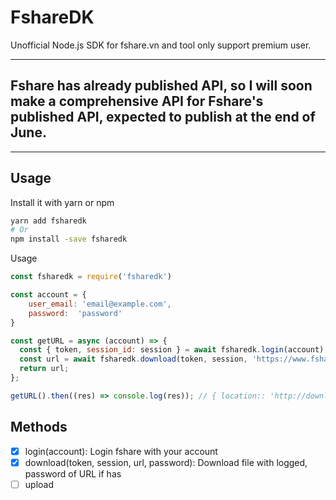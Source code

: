 # FshareDK

Unofficial Node.js SDK for fshare.vn and tool only support premium user. 

-------

## Fshare has already published API, so I will soon make a comprehensive API for Fshare's published API, expected to publish at the end of June.

-------

## Usage

Install it with yarn or npm

```bash
yarn add fsharedk
# Or
npm install -save fsharedk
```

Usage 

```javascript
const fsharedk = require('fsharedk')

const account = {
    user_email: 'email@example.com',
    password:  'password'
}

const getURL = async (account) => {
  const { token, session_id: session } = await fsharedk.login(account);
  const url = await fsharedk.download(token, session, 'https://www.fshare.vn/file/xxxx...');
  return url;
};

getURL().then((res) => console.log(res)); // { location:: 'http://download.fshare.vn/dl/xxx...' }

```

## Methods

- [x] login(account): Login fshare with your account
- [x] download(token, session, url, password): Download file with logged, password of URL if has
- [ ] upload
